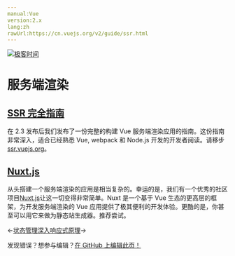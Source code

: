 ```yaml
---
manual:Vue
version:2.x
lang:zh
rawUrl:https://cn.vuejs.org/v2/guide/ssr.html
---
```


[![极客时间](%24789.gif "")](%24797      "")

# 服务端渲染

## [SSR 完全指南](%25261#SSR-完全指南 "SSR 完全指南")<a name="SSR-完全指南"></a>


在 2.3 发布后我们发布了一份完整的构建 Vue 服务端渲染应用的指南。这份指南非常深入，适合已经熟悉 Vue, webpack 和 Node.js 开发的开发者阅读。请移步[ssr.vuejs.org](%25742      "")。


## [Nuxt.js](%25261#Nuxt-js "Nuxt.js")<a name="Nuxt-js"></a>


从头搭建一个服务端渲染的应用是相当复杂的。幸运的是，我们有一个优秀的社区项目[Nuxt.js](%1455      "")让这一切变得非常简单。Nuxt 是一个基于 Vue 生态的更高层的框架，为开发服务端渲染的 Vue 应用提供了极其便利的开发体验。更酷的是，你甚至可以用它来做为静态站生成器。推荐尝试。

←[状态管理](%25333      "")[深入响应式原理](%25428      "")→

发现错误？想参与编辑？[在 GitHub 上编辑此页！](%25744      "")

